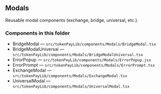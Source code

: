 ## Modals

Reusable modal components (exchange, bridge, universal, etc.).

### Components in this folder
- BridgeModal — `src/tokenPayLib/components/Modals/BridgeModal.tsx`
- BridgeModalUniversal — `src/tokenPayLib/components/Modals/BridgeModalUniversal.tsx`
- ErrorPopup — `src/tokenPayLib/components/Modals/ErrorPopup.jsx`
- ErrorPrompt — `src/tokenPayLib/components/Modals/ErrorPrompt.tsx`
- ExchangeModal — `src/tokenPayLib/components/Modals/ExchangeModal.tsx`
- UniversalModal — `src/tokenPayLib/components/Modals/UniversalModal.tsx`

